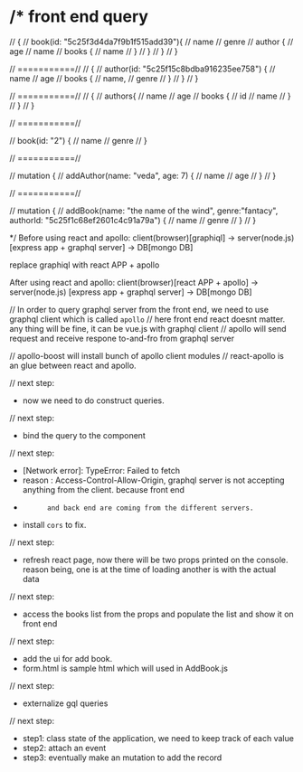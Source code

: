/*
 front end query
 ===============
 // {
 //     book(id: "5c25f3d4da7f9b1f515add39"){
 //         name
 //         genre
 //         author {
 //             age
 //             name
 //             books {
 //                 name
 //             }
 //         }
 //     }
 // }

 // ===========//
 // {
 //     author(id: "5c25f15c8bdba916235ee758") {
 //         name
 //         age
 //         books {
 //             name,
 //                 genre
 //         }
 //     }
 // }

// ===========//
// {
//     authors{
//         name
//         age
//         books {
//             id
//             name
//         }
//     }
// }

// ===========//

// book(id: "2") {
//     name
//     genre
// }

// ===========//

 // mutation {
 //     addAuthor(name: "veda", age: 7) {
 //         name
 //         age
 //     }
 // }

// ===========//

 // mutation {
 //     addBook(name: "the name of the wind", genre:"fantacy", authorId: "5c25f1c68ef2601c4c91a79a") {
 //         name
 //         genre
 //     }
 // }

 */
Before using react and apollo:
client(browser)[graphiql] -> server(node.js) [express app + graphql server] -> DB[mongo DB]

replace graphiql with react APP + apollo

After using react and apollo:
client(browser)[react APP + apollo] -> server(node.js) [express app + graphql server] -> DB[mongo DB]


// In order to query graphql server from the front end, we need to use graphql client which is called `apollo`
// here front end react doesnt matter. any thing will be fine, it can be vue.js with graphql client
// apollo will send request and receive respone to-and-fro from graphql server

// apollo-boost will install bunch of apollo client modules
// react-apollo is an glue between react and apollo.

// next step:
- now we need to do construct queries.

// next step:
- bind the query to the component

// next step:
- [Network error]: TypeError: Failed to fetch
- reason : Access-Control-Allow-Origin, graphql server is not accepting anything from the client. because front end
-           and back end are coming from the different servers.
- install `cors` to fix.

// next step:
- refresh react page, now there will be two props printed on the console. reason being, one is at the time of loading
    another is with the actual data

// next step:
- access the books list from the props and populate the list and show it on front end

// next step:
- add the ui for add book.
- form.html is sample html which will used in AddBook.js

// next step:
- externalize gql queries

// next step:
- step1: class state of the application, we need to keep track of each value
- step2: attach an event
- step3: eventually make an mutation to add the record